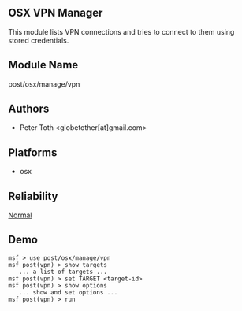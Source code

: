 ## OSX VPN Manager

This module lists VPN connections and tries to connect to 
them using stored credentials.


## Module Name
post/osx/manage/vpn

## Authors
* Peter Toth <globetother[at]gmail.com>





## Platforms
* osx

## Reliability
[Normal](https://github.com/rapid7/metasploit-framework/wiki/Exploit-Ranking)

## Demo

```
msf > use post/osx/manage/vpn
msf post(vpn) > show targets
   ... a list of targets ...
msf post(vpn) > set TARGET <target-id>
msf post(vpn) > show options
   ... show and set options ...
msf post(vpn) > run
```
    
    